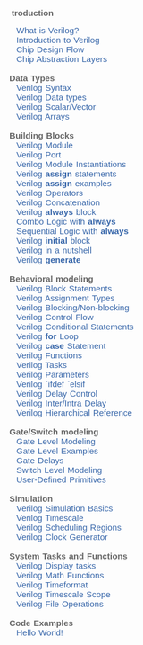 <p>&nbsp;<span style="color: #666666; font-family: Calibri, sans-serif; font-size: 15.2px; font-weight: 700; word-spacing: 1px;">troduction</span></p><a href="https://www.chipverify.com/tutorials/verilog" style="background-attachment: initial; background-clip: initial; background-image: initial; background-origin: initial; background-position: 0px 0px; background-repeat: initial; background-size: initial; box-sizing: inherit; color: #3867aa; cursor: pointer; font-family: Calibri, sans-serif; font-size: 15.2px; margin: 0px 3px; text-decoration-line: none; word-spacing: 1px;"><span class="fa fa-angle-right" style="-webkit-font-smoothing: antialiased; box-sizing: inherit; display: inline-block; font-family: FontAwesome; font-feature-settings: normal; font-kerning: auto; font-optical-sizing: auto; font-size: inherit; font-stretch: normal; font-variant-alternates: normal; font-variant-east-asian: normal; font-variant-numeric: normal; font-variation-settings: normal; line-height: 1; text-rendering: auto;">&nbsp;&nbsp;</span>What is Verilog?</a><br style="box-sizing: inherit; color: #666666; font-family: Calibri, sans-serif; font-size: 15.2px; word-spacing: 1px;" /><a href="https://www.chipverify.com/verilog/verilog-introduction" style="background-attachment: initial; background-clip: initial; background-image: initial; background-origin: initial; background-position: 0px 0px; background-repeat: initial; background-size: initial; box-sizing: inherit; color: #3867aa; cursor: pointer; font-family: Calibri, sans-serif; font-size: 15.2px; margin: 0px 3px; text-decoration-line: none; word-spacing: 1px;"><span class="fa fa-angle-right" style="-webkit-font-smoothing: antialiased; box-sizing: inherit; display: inline-block; font-family: FontAwesome; font-feature-settings: normal; font-kerning: auto; font-optical-sizing: auto; font-size: inherit; font-stretch: normal; font-variant-alternates: normal; font-variant-east-asian: normal; font-variant-numeric: normal; font-variation-settings: normal; line-height: 1; text-rendering: auto;">&nbsp;&nbsp;</span>Introduction to Verilog</a><br style="box-sizing: inherit; color: #666666; font-family: Calibri, sans-serif; font-size: 15.2px; word-spacing: 1px;" /><a href="https://www.chipverify.com/verilog/asic-soc-chip-design-flow" style="background-attachment: initial; background-clip: initial; background-image: initial; background-origin: initial; background-position: 0px 0px; background-repeat: initial; background-size: initial; box-sizing: inherit; color: #3867aa; cursor: pointer; font-family: Calibri, sans-serif; font-size: 15.2px; margin: 0px 3px; text-decoration-line: none; word-spacing: 1px;"><span class="fa fa-angle-right" style="-webkit-font-smoothing: antialiased; box-sizing: inherit; display: inline-block; font-family: FontAwesome; font-feature-settings: normal; font-kerning: auto; font-optical-sizing: auto; font-size: inherit; font-stretch: normal; font-variant-alternates: normal; font-variant-east-asian: normal; font-variant-numeric: normal; font-variation-settings: normal; line-height: 1; text-rendering: auto;">&nbsp;&nbsp;</span>Chip Design Flow</a><br style="box-sizing: inherit; color: #666666; font-family: Calibri, sans-serif; font-size: 15.2px; word-spacing: 1px;" /><a href="https://www.chipverify.com/verilog/verilog-design-abstraction-layers" style="background-attachment: initial; background-clip: initial; background-image: initial; background-origin: initial; background-position: 0px 0px; background-repeat: initial; background-size: initial; box-sizing: inherit; color: #3867aa; cursor: pointer; font-family: Calibri, sans-serif; font-size: 15.2px; margin: 0px 3px; text-decoration-line: none; word-spacing: 1px;"><span class="fa fa-angle-right" style="-webkit-font-smoothing: antialiased; box-sizing: inherit; display: inline-block; font-family: FontAwesome; font-feature-settings: normal; font-kerning: auto; font-optical-sizing: auto; font-size: inherit; font-stretch: normal; font-variant-alternates: normal; font-variant-east-asian: normal; font-variant-numeric: normal; font-variation-settings: normal; line-height: 1; text-rendering: auto;">&nbsp;&nbsp;</span>Chip Abstraction Layers</a><br style="box-sizing: inherit; color: #666666; font-family: Calibri, sans-serif; font-size: 15.2px; word-spacing: 1px;" /><br style="box-sizing: inherit; color: #666666; font-family: Calibri, sans-serif; font-size: 15.2px; word-spacing: 1px;" /><span style="box-sizing: inherit; color: #666666; font-family: Calibri, sans-serif; font-size: 15.2px; font-weight: 700; word-spacing: 1px;">Data Types</span><br style="box-sizing: inherit; color: #666666; font-family: Calibri, sans-serif; font-size: 15.2px; word-spacing: 1px;" /><a href="https://www.chipverify.com/verilog/verilog-syntax" style="background-attachment: initial; background-clip: initial; background-image: initial; background-origin: initial; background-position: 0px 0px; background-repeat: initial; background-size: initial; box-sizing: inherit; color: #3867aa; cursor: pointer; font-family: Calibri, sans-serif; font-size: 15.2px; margin: 0px 3px; text-decoration-line: none; word-spacing: 1px;"><span class="fa fa-angle-right" style="-webkit-font-smoothing: antialiased; box-sizing: inherit; display: inline-block; font-family: FontAwesome; font-feature-settings: normal; font-kerning: auto; font-optical-sizing: auto; font-size: inherit; font-stretch: normal; font-variant-alternates: normal; font-variant-east-asian: normal; font-variant-numeric: normal; font-variation-settings: normal; line-height: 1; text-rendering: auto;">&nbsp;&nbsp;</span>Verilog Syntax</a><br style="box-sizing: inherit; color: #666666; font-family: Calibri, sans-serif; font-size: 15.2px; word-spacing: 1px;" /><a href="https://www.chipverify.com/verilog/verilog-data-types" style="background-attachment: initial; background-clip: initial; background-image: initial; background-origin: initial; background-position: 0px 0px; background-repeat: initial; background-size: initial; box-sizing: inherit; color: #3867aa; cursor: pointer; font-family: Calibri, sans-serif; font-size: 15.2px; margin: 0px 3px; text-decoration-line: none; word-spacing: 1px;"><span class="fa fa-angle-right" style="-webkit-font-smoothing: antialiased; box-sizing: inherit; display: inline-block; font-family: FontAwesome; font-feature-settings: normal; font-kerning: auto; font-optical-sizing: auto; font-size: inherit; font-stretch: normal; font-variant-alternates: normal; font-variant-east-asian: normal; font-variant-numeric: normal; font-variation-settings: normal; line-height: 1; text-rendering: auto;">&nbsp;&nbsp;</span>Verilog Data types</a><br style="box-sizing: inherit; color: #666666; font-family: Calibri, sans-serif; font-size: 15.2px; word-spacing: 1px;" /><a href="https://www.chipverify.com/verilog/verilog-scalar-vector" style="background-attachment: initial; background-clip: initial; background-image: initial; background-origin: initial; background-position: 0px 0px; background-repeat: initial; background-size: initial; box-sizing: inherit; color: #3867aa; cursor: pointer; font-family: Calibri, sans-serif; font-size: 15.2px; margin: 0px 3px; text-decoration-line: none; word-spacing: 1px;"><span class="fa fa-angle-right" style="-webkit-font-smoothing: antialiased; box-sizing: inherit; display: inline-block; font-family: FontAwesome; font-feature-settings: normal; font-kerning: auto; font-optical-sizing: auto; font-size: inherit; font-stretch: normal; font-variant-alternates: normal; font-variant-east-asian: normal; font-variant-numeric: normal; font-variation-settings: normal; line-height: 1; text-rendering: auto;">&nbsp;&nbsp;</span>Verilog Scalar/Vector</a><br style="box-sizing: inherit; color: #666666; font-family: Calibri, sans-serif; font-size: 15.2px; word-spacing: 1px;" /><a href="https://www.chipverify.com/verilog/verilog-arrays-memories" style="background-attachment: initial; background-clip: initial; background-image: initial; background-origin: initial; background-position: 0px 0px; background-repeat: initial; background-size: initial; box-sizing: inherit; color: #3867aa; cursor: pointer; font-family: Calibri, sans-serif; font-size: 15.2px; margin: 0px 3px; text-decoration-line: none; word-spacing: 1px;"><span class="fa fa-angle-right" style="-webkit-font-smoothing: antialiased; box-sizing: inherit; display: inline-block; font-family: FontAwesome; font-feature-settings: normal; font-kerning: auto; font-optical-sizing: auto; font-size: inherit; font-stretch: normal; font-variant-alternates: normal; font-variant-east-asian: normal; font-variant-numeric: normal; font-variation-settings: normal; line-height: 1; text-rendering: auto;">&nbsp;&nbsp;</span>Verilog Arrays</a><br style="box-sizing: inherit; color: #666666; font-family: Calibri, sans-serif; font-size: 15.2px; word-spacing: 1px;" /><br style="box-sizing: inherit; color: #666666; font-family: Calibri, sans-serif; font-size: 15.2px; word-spacing: 1px;" /><span style="box-sizing: inherit; color: #666666; font-family: Calibri, sans-serif; font-size: 15.2px; font-weight: 700; word-spacing: 1px;">Building Blocks</span><br style="box-sizing: inherit; color: #666666; font-family: Calibri, sans-serif; font-size: 15.2px; word-spacing: 1px;" /><a href="https://www.chipverify.com/verilog/verilog-modules" style="background-attachment: initial; background-clip: initial; background-image: initial; background-origin: initial; background-position: 0px 0px; background-repeat: initial; background-size: initial; box-sizing: inherit; color: #3867aa; cursor: pointer; font-family: Calibri, sans-serif; font-size: 15.2px; margin: 0px 3px; text-decoration-line: none; word-spacing: 1px;"><span class="fa fa-angle-right" style="-webkit-font-smoothing: antialiased; box-sizing: inherit; display: inline-block; font-family: FontAwesome; font-feature-settings: normal; font-kerning: auto; font-optical-sizing: auto; font-size: inherit; font-stretch: normal; font-variant-alternates: normal; font-variant-east-asian: normal; font-variant-numeric: normal; font-variation-settings: normal; line-height: 1; text-rendering: auto;">&nbsp;&nbsp;</span>Verilog Module</a><br style="box-sizing: inherit; color: #666666; font-family: Calibri, sans-serif; font-size: 15.2px; word-spacing: 1px;" /><a href="https://www.chipverify.com/verilog/verilog-ports" style="background-attachment: initial; background-clip: initial; background-image: initial; background-origin: initial; background-position: 0px 0px; background-repeat: initial; background-size: initial; box-sizing: inherit; color: #3867aa; cursor: pointer; font-family: Calibri, sans-serif; font-size: 15.2px; margin: 0px 3px; text-decoration-line: none; word-spacing: 1px;"><span class="fa fa-angle-right" style="-webkit-font-smoothing: antialiased; box-sizing: inherit; display: inline-block; font-family: FontAwesome; font-feature-settings: normal; font-kerning: auto; font-optical-sizing: auto; font-size: inherit; font-stretch: normal; font-variant-alternates: normal; font-variant-east-asian: normal; font-variant-numeric: normal; font-variation-settings: normal; line-height: 1; text-rendering: auto;">&nbsp;&nbsp;</span>Verilog Port</a><br style="box-sizing: inherit; color: #666666; font-family: Calibri, sans-serif; font-size: 15.2px; word-spacing: 1px;" /><a href="https://www.chipverify.com/verilog/verilog-module-instantiations" style="background-attachment: initial; background-clip: initial; background-image: initial; background-origin: initial; background-position: 0px 0px; background-repeat: initial; background-size: initial; box-sizing: inherit; color: #3867aa; cursor: pointer; font-family: Calibri, sans-serif; font-size: 15.2px; margin: 0px 3px; text-decoration-line: none; word-spacing: 1px;"><span class="fa fa-angle-right" style="-webkit-font-smoothing: antialiased; box-sizing: inherit; display: inline-block; font-family: FontAwesome; font-feature-settings: normal; font-kerning: auto; font-optical-sizing: auto; font-size: inherit; font-stretch: normal; font-variant-alternates: normal; font-variant-east-asian: normal; font-variant-numeric: normal; font-variation-settings: normal; line-height: 1; text-rendering: auto;">&nbsp;&nbsp;</span>Verilog Module Instantiations</a><br style="box-sizing: inherit; color: #666666; font-family: Calibri, sans-serif; font-size: 15.2px; word-spacing: 1px;" /><a href="https://www.chipverify.com/verilog/verilog-assign-statement" style="background-attachment: initial; background-clip: initial; background-image: initial; background-origin: initial; background-position: 0px 0px; background-repeat: initial; background-size: initial; box-sizing: inherit; color: #3867aa; cursor: pointer; font-family: Calibri, sans-serif; font-size: 15.2px; margin: 0px 3px; text-decoration-line: none; word-spacing: 1px;"><span class="fa fa-angle-right" style="-webkit-font-smoothing: antialiased; box-sizing: inherit; display: inline-block; font-family: FontAwesome; font-feature-settings: normal; font-kerning: auto; font-optical-sizing: auto; font-size: inherit; font-stretch: normal; font-variant-alternates: normal; font-variant-east-asian: normal; font-variant-numeric: normal; font-variation-settings: normal; line-height: 1; text-rendering: auto;">&nbsp;&nbsp;</span>Verilog&nbsp;<span style="box-sizing: inherit; font-weight: 700;">assign</span>&nbsp;statements</a><br style="box-sizing: inherit; color: #666666; font-family: Calibri, sans-serif; font-size: 15.2px; word-spacing: 1px;" /><a href="https://www.chipverify.com/verilog/verilog-combinational-logic-assign" style="background-attachment: initial; background-clip: initial; background-image: initial; background-origin: initial; background-position: 0px 0px; background-repeat: initial; background-size: initial; box-sizing: inherit; color: #3867aa; cursor: pointer; font-family: Calibri, sans-serif; font-size: 15.2px; margin: 0px 3px; text-decoration-line: none; word-spacing: 1px;"><span class="fa fa-angle-right" style="-webkit-font-smoothing: antialiased; box-sizing: inherit; display: inline-block; font-family: FontAwesome; font-feature-settings: normal; font-kerning: auto; font-optical-sizing: auto; font-size: inherit; font-stretch: normal; font-variant-alternates: normal; font-variant-east-asian: normal; font-variant-numeric: normal; font-variation-settings: normal; line-height: 1; text-rendering: auto;">&nbsp;&nbsp;</span>Verilog&nbsp;<span style="box-sizing: inherit; font-weight: 700;">assign</span>&nbsp;examples</a><br style="box-sizing: inherit; color: #666666; font-family: Calibri, sans-serif; font-size: 15.2px; word-spacing: 1px;" /><a href="https://www.chipverify.com/verilog/verilog-operators" style="background-attachment: initial; background-clip: initial; background-image: initial; background-origin: initial; background-position: 0px 0px; background-repeat: initial; background-size: initial; box-sizing: inherit; color: #3867aa; cursor: pointer; font-family: Calibri, sans-serif; font-size: 15.2px; margin: 0px 3px; text-decoration-line: none; word-spacing: 1px;"><span class="fa fa-angle-right" style="-webkit-font-smoothing: antialiased; box-sizing: inherit; display: inline-block; font-family: FontAwesome; font-feature-settings: normal; font-kerning: auto; font-optical-sizing: auto; font-size: inherit; font-stretch: normal; font-variant-alternates: normal; font-variant-east-asian: normal; font-variant-numeric: normal; font-variation-settings: normal; line-height: 1; text-rendering: auto;">&nbsp;&nbsp;</span>Verilog Operators</a><br style="box-sizing: inherit; color: #666666; font-family: Calibri, sans-serif; font-size: 15.2px; word-spacing: 1px;" /><a href="https://www.chipverify.com/verilog/verilog-concatenation" style="background-attachment: initial; background-clip: initial; background-image: initial; background-origin: initial; background-position: 0px 0px; background-repeat: initial; background-size: initial; box-sizing: inherit; color: #3867aa; cursor: pointer; font-family: Calibri, sans-serif; font-size: 15.2px; margin: 0px 3px; text-decoration-line: none; word-spacing: 1px;"><span class="fa fa-angle-right" style="-webkit-font-smoothing: antialiased; box-sizing: inherit; display: inline-block; font-family: FontAwesome; font-feature-settings: normal; font-kerning: auto; font-optical-sizing: auto; font-size: inherit; font-stretch: normal; font-variant-alternates: normal; font-variant-east-asian: normal; font-variant-numeric: normal; font-variation-settings: normal; line-height: 1; text-rendering: auto;">&nbsp;&nbsp;</span>Verilog Concatenation</a><br style="box-sizing: inherit; color: #666666; font-family: Calibri, sans-serif; font-size: 15.2px; word-spacing: 1px;" /><a href="https://www.chipverify.com/verilog/verilog-always-block" style="background-attachment: initial; background-clip: initial; background-image: initial; background-origin: initial; background-position: 0px 0px; background-repeat: initial; background-size: initial; box-sizing: inherit; color: #3867aa; cursor: pointer; font-family: Calibri, sans-serif; font-size: 15.2px; margin: 0px 3px; text-decoration-line: none; word-spacing: 1px;"><span class="fa fa-angle-right" style="-webkit-font-smoothing: antialiased; box-sizing: inherit; display: inline-block; font-family: FontAwesome; font-feature-settings: normal; font-kerning: auto; font-optical-sizing: auto; font-size: inherit; font-stretch: normal; font-variant-alternates: normal; font-variant-east-asian: normal; font-variant-numeric: normal; font-variation-settings: normal; line-height: 1; text-rendering: auto;">&nbsp;&nbsp;</span>Verilog&nbsp;<span style="box-sizing: inherit; font-weight: 700;">always</span>&nbsp;block</a><br style="box-sizing: inherit; color: #666666; font-family: Calibri, sans-serif; font-size: 15.2px; word-spacing: 1px;" /><a href="https://www.chipverify.com/verilog/verilog-combinational-logic-always" style="background-attachment: initial; background-clip: initial; background-image: initial; background-origin: initial; background-position: 0px 0px; background-repeat: initial; background-size: initial; box-sizing: inherit; color: #3867aa; cursor: pointer; font-family: Calibri, sans-serif; font-size: 15.2px; margin: 0px 3px; text-decoration-line: none; word-spacing: 1px;"><span class="fa fa-angle-right" style="-webkit-font-smoothing: antialiased; box-sizing: inherit; display: inline-block; font-family: FontAwesome; font-feature-settings: normal; font-kerning: auto; font-optical-sizing: auto; font-size: inherit; font-stretch: normal; font-variant-alternates: normal; font-variant-east-asian: normal; font-variant-numeric: normal; font-variation-settings: normal; line-height: 1; text-rendering: auto;">&nbsp;&nbsp;</span>Combo Logic with&nbsp;<span style="box-sizing: inherit; font-weight: 700;">always</span></a><br style="box-sizing: inherit; color: #666666; font-family: Calibri, sans-serif; font-size: 15.2px; word-spacing: 1px;" /><a href="https://www.chipverify.com/verilog/verilog-sequential-logic-always" style="background-attachment: initial; background-clip: initial; background-image: initial; background-origin: initial; background-position: 0px 0px; background-repeat: initial; background-size: initial; box-sizing: inherit; color: #3867aa; cursor: pointer; font-family: Calibri, sans-serif; font-size: 15.2px; margin: 0px 3px; text-decoration-line: none; word-spacing: 1px;"><span class="fa fa-angle-right" style="-webkit-font-smoothing: antialiased; box-sizing: inherit; display: inline-block; font-family: FontAwesome; font-feature-settings: normal; font-kerning: auto; font-optical-sizing: auto; font-size: inherit; font-stretch: normal; font-variant-alternates: normal; font-variant-east-asian: normal; font-variant-numeric: normal; font-variation-settings: normal; line-height: 1; text-rendering: auto;">&nbsp;&nbsp;</span>Sequential Logic with&nbsp;<span style="box-sizing: inherit; font-weight: 700;">always</span></a><br style="box-sizing: inherit; color: #666666; font-family: Calibri, sans-serif; font-size: 15.2px; word-spacing: 1px;" /><a href="https://www.chipverify.com/verilog/verilog-initial-block" style="background-attachment: initial; background-clip: initial; background-image: initial; background-origin: initial; background-position: 0px 0px; background-repeat: initial; background-size: initial; box-sizing: inherit; color: #3867aa; cursor: pointer; font-family: Calibri, sans-serif; font-size: 15.2px; margin: 0px 3px; text-decoration-line: none; word-spacing: 1px;"><span class="fa fa-angle-right" style="-webkit-font-smoothing: antialiased; box-sizing: inherit; display: inline-block; font-family: FontAwesome; font-feature-settings: normal; font-kerning: auto; font-optical-sizing: auto; font-size: inherit; font-stretch: normal; font-variant-alternates: normal; font-variant-east-asian: normal; font-variant-numeric: normal; font-variation-settings: normal; line-height: 1; text-rendering: auto;">&nbsp;&nbsp;</span>Verilog&nbsp;<span style="box-sizing: inherit; font-weight: 700;">initial</span>&nbsp;block</a><br style="box-sizing: inherit; color: #666666; font-family: Calibri, sans-serif; font-size: 15.2px; word-spacing: 1px;" /><a href="https://www.chipverify.com/verilog/verilog-in-a-nutshell" style="background-attachment: initial; background-clip: initial; background-image: initial; background-origin: initial; background-position: 0px 0px; background-repeat: initial; background-size: initial; box-sizing: inherit; color: #3867aa; cursor: pointer; font-family: Calibri, sans-serif; font-size: 15.2px; margin: 0px 3px; text-decoration-line: none; word-spacing: 1px;"><span class="fa fa-angle-right" style="-webkit-font-smoothing: antialiased; box-sizing: inherit; display: inline-block; font-family: FontAwesome; font-feature-settings: normal; font-kerning: auto; font-optical-sizing: auto; font-size: inherit; font-stretch: normal; font-variant-alternates: normal; font-variant-east-asian: normal; font-variant-numeric: normal; font-variation-settings: normal; line-height: 1; text-rendering: auto;">&nbsp;&nbsp;</span>Verilog in a nutshell</a><br style="box-sizing: inherit; color: #666666; font-family: Calibri, sans-serif; font-size: 15.2px; word-spacing: 1px;" /><a href="https://www.chipverify.com/verilog/verilog-generate-block" style="background-attachment: initial; background-clip: initial; background-image: initial; background-origin: initial; background-position: 0px 0px; background-repeat: initial; background-size: initial; box-sizing: inherit; color: #3867aa; cursor: pointer; font-family: Calibri, sans-serif; font-size: 15.2px; margin: 0px 3px; text-decoration-line: none; word-spacing: 1px;"><span class="fa fa-angle-right" style="-webkit-font-smoothing: antialiased; box-sizing: inherit; display: inline-block; font-family: FontAwesome; font-feature-settings: normal; font-kerning: auto; font-optical-sizing: auto; font-size: inherit; font-stretch: normal; font-variant-alternates: normal; font-variant-east-asian: normal; font-variant-numeric: normal; font-variation-settings: normal; line-height: 1; text-rendering: auto;">&nbsp;&nbsp;</span>Verilog&nbsp;<span style="box-sizing: inherit; font-weight: 700;">generate</span></a><br style="box-sizing: inherit; color: #666666; font-family: Calibri, sans-serif; font-size: 15.2px; word-spacing: 1px;" /><br style="box-sizing: inherit; color: #666666; font-family: Calibri, sans-serif; font-size: 15.2px; word-spacing: 1px;" /><span style="box-sizing: inherit; color: #666666; font-family: Calibri, sans-serif; font-size: 15.2px; font-weight: 700; word-spacing: 1px;">Behavioral modeling</span><br style="box-sizing: inherit; color: #666666; font-family: Calibri, sans-serif; font-size: 15.2px; word-spacing: 1px;" /><a href="https://www.chipverify.com/verilog/verilog-block-statements" style="background-attachment: initial; background-clip: initial; background-image: initial; background-origin: initial; background-position: 0px 0px; background-repeat: initial; background-size: initial; box-sizing: inherit; color: #3867aa; cursor: pointer; font-family: Calibri, sans-serif; font-size: 15.2px; margin: 0px 3px; text-decoration-line: none; word-spacing: 1px;"><span class="fa fa-angle-right" style="-webkit-font-smoothing: antialiased; box-sizing: inherit; display: inline-block; font-family: FontAwesome; font-feature-settings: normal; font-kerning: auto; font-optical-sizing: auto; font-size: inherit; font-stretch: normal; font-variant-alternates: normal; font-variant-east-asian: normal; font-variant-numeric: normal; font-variation-settings: normal; line-height: 1; text-rendering: auto;">&nbsp;&nbsp;</span>Verilog Block Statements</a><br style="box-sizing: inherit; color: #666666; font-family: Calibri, sans-serif; font-size: 15.2px; word-spacing: 1px;" /><a href="https://www.chipverify.com/verilog/verilog-assignments" style="background-attachment: initial; background-clip: initial; background-image: initial; background-origin: initial; background-position: 0px 0px; background-repeat: initial; background-size: initial; box-sizing: inherit; color: #3867aa; cursor: pointer; font-family: Calibri, sans-serif; font-size: 15.2px; margin: 0px 3px; text-decoration-line: none; word-spacing: 1px;"><span class="fa fa-angle-right" style="-webkit-font-smoothing: antialiased; box-sizing: inherit; display: inline-block; font-family: FontAwesome; font-feature-settings: normal; font-kerning: auto; font-optical-sizing: auto; font-size: inherit; font-stretch: normal; font-variant-alternates: normal; font-variant-east-asian: normal; font-variant-numeric: normal; font-variation-settings: normal; line-height: 1; text-rendering: auto;">&nbsp;&nbsp;</span>Verilog Assignment Types</a><br style="box-sizing: inherit; color: #666666; font-family: Calibri, sans-serif; font-size: 15.2px; word-spacing: 1px;" /><a href="https://www.chipverify.com/verilog/verilog-blocking-non-blocking-statements" style="background-attachment: initial; background-clip: initial; background-image: initial; background-origin: initial; background-position: 0px 0px; background-repeat: initial; background-size: initial; box-sizing: inherit; color: #3867aa; cursor: pointer; font-family: Calibri, sans-serif; font-size: 15.2px; margin: 0px 3px; text-decoration-line: none; word-spacing: 1px;"><span class="fa fa-angle-right" style="-webkit-font-smoothing: antialiased; box-sizing: inherit; display: inline-block; font-family: FontAwesome; font-feature-settings: normal; font-kerning: auto; font-optical-sizing: auto; font-size: inherit; font-stretch: normal; font-variant-alternates: normal; font-variant-east-asian: normal; font-variant-numeric: normal; font-variation-settings: normal; line-height: 1; text-rendering: auto;">&nbsp;&nbsp;</span>Verilog Blocking/Non-blocking</a><br style="box-sizing: inherit; color: #666666; font-family: Calibri, sans-serif; font-size: 15.2px; word-spacing: 1px;" /><a href="https://www.chipverify.com/verilog/verilog-control-block" style="background-attachment: initial; background-clip: initial; background-image: initial; background-origin: initial; background-position: 0px 0px; background-repeat: initial; background-size: initial; box-sizing: inherit; color: #3867aa; cursor: pointer; font-family: Calibri, sans-serif; font-size: 15.2px; margin: 0px 3px; text-decoration-line: none; word-spacing: 1px;"><span class="fa fa-angle-right" style="-webkit-font-smoothing: antialiased; box-sizing: inherit; display: inline-block; font-family: FontAwesome; font-feature-settings: normal; font-kerning: auto; font-optical-sizing: auto; font-size: inherit; font-stretch: normal; font-variant-alternates: normal; font-variant-east-asian: normal; font-variant-numeric: normal; font-variation-settings: normal; line-height: 1; text-rendering: auto;">&nbsp;&nbsp;</span>Verilog Control Flow</a><br style="box-sizing: inherit; color: #666666; font-family: Calibri, sans-serif; font-size: 15.2px; word-spacing: 1px;" /><a href="https://www.chipverify.com/verilog/verilog-conditional-statements" style="background-attachment: initial; background-clip: initial; background-image: initial; background-origin: initial; background-position: 0px 0px; background-repeat: initial; background-size: initial; box-sizing: inherit; color: #3867aa; cursor: pointer; font-family: Calibri, sans-serif; font-size: 15.2px; margin: 0px 3px; text-decoration-line: none; word-spacing: 1px;"><span class="fa fa-angle-right" style="-webkit-font-smoothing: antialiased; box-sizing: inherit; display: inline-block; font-family: FontAwesome; font-feature-settings: normal; font-kerning: auto; font-optical-sizing: auto; font-size: inherit; font-stretch: normal; font-variant-alternates: normal; font-variant-east-asian: normal; font-variant-numeric: normal; font-variation-settings: normal; line-height: 1; text-rendering: auto;">&nbsp;&nbsp;</span>Verilog Conditional Statements</a><br style="box-sizing: inherit; color: #666666; font-family: Calibri, sans-serif; font-size: 15.2px; word-spacing: 1px;" /><a href="https://www.chipverify.com/verilog/verilog-for-loop" style="background-attachment: initial; background-clip: initial; background-image: initial; background-origin: initial; background-position: 0px 0px; background-repeat: initial; background-size: initial; box-sizing: inherit; color: #3867aa; cursor: pointer; font-family: Calibri, sans-serif; font-size: 15.2px; margin: 0px 3px; text-decoration-line: none; word-spacing: 1px;"><span class="fa fa-angle-right" style="-webkit-font-smoothing: antialiased; box-sizing: inherit; display: inline-block; font-family: FontAwesome; font-feature-settings: normal; font-kerning: auto; font-optical-sizing: auto; font-size: inherit; font-stretch: normal; font-variant-alternates: normal; font-variant-east-asian: normal; font-variant-numeric: normal; font-variation-settings: normal; line-height: 1; text-rendering: auto;">&nbsp;&nbsp;</span>Verilog&nbsp;<span style="box-sizing: inherit; font-weight: 700;">for</span>&nbsp;Loop</a><br style="box-sizing: inherit; color: #666666; font-family: Calibri, sans-serif; font-size: 15.2px; word-spacing: 1px;" /><a href="https://www.chipverify.com/verilog/verilog-case-statement" style="background-attachment: initial; background-clip: initial; background-image: initial; background-origin: initial; background-position: 0px 0px; background-repeat: initial; background-size: initial; box-sizing: inherit; color: #3867aa; cursor: pointer; font-family: Calibri, sans-serif; font-size: 15.2px; margin: 0px 3px; text-decoration-line: none; word-spacing: 1px;"><span class="fa fa-angle-right" style="-webkit-font-smoothing: antialiased; box-sizing: inherit; display: inline-block; font-family: FontAwesome; font-feature-settings: normal; font-kerning: auto; font-optical-sizing: auto; font-size: inherit; font-stretch: normal; font-variant-alternates: normal; font-variant-east-asian: normal; font-variant-numeric: normal; font-variation-settings: normal; line-height: 1; text-rendering: auto;">&nbsp;&nbsp;</span>Verilog&nbsp;<span style="box-sizing: inherit; font-weight: 700;">case</span>&nbsp;Statement</a><br style="box-sizing: inherit; color: #666666; font-family: Calibri, sans-serif; font-size: 15.2px; word-spacing: 1px;" /><a href="https://www.chipverify.com/verilog/verilog-functions" style="background-attachment: initial; background-clip: initial; background-image: initial; background-origin: initial; background-position: 0px 0px; background-repeat: initial; background-size: initial; box-sizing: inherit; color: #3867aa; cursor: pointer; font-family: Calibri, sans-serif; font-size: 15.2px; margin: 0px 3px; text-decoration-line: none; word-spacing: 1px;"><span class="fa fa-angle-right" style="-webkit-font-smoothing: antialiased; box-sizing: inherit; display: inline-block; font-family: FontAwesome; font-feature-settings: normal; font-kerning: auto; font-optical-sizing: auto; font-size: inherit; font-stretch: normal; font-variant-alternates: normal; font-variant-east-asian: normal; font-variant-numeric: normal; font-variation-settings: normal; line-height: 1; text-rendering: auto;">&nbsp;&nbsp;</span>Verilog Functions</a><br style="box-sizing: inherit; color: #666666; font-family: Calibri, sans-serif; font-size: 15.2px; word-spacing: 1px;" /><a href="https://www.chipverify.com/verilog/verilog-task" style="background-attachment: initial; background-clip: initial; background-image: initial; background-origin: initial; background-position: 0px 0px; background-repeat: initial; background-size: initial; box-sizing: inherit; color: #3867aa; cursor: pointer; font-family: Calibri, sans-serif; font-size: 15.2px; margin: 0px 3px; text-decoration-line: none; word-spacing: 1px;"><span class="fa fa-angle-right" style="-webkit-font-smoothing: antialiased; box-sizing: inherit; display: inline-block; font-family: FontAwesome; font-feature-settings: normal; font-kerning: auto; font-optical-sizing: auto; font-size: inherit; font-stretch: normal; font-variant-alternates: normal; font-variant-east-asian: normal; font-variant-numeric: normal; font-variation-settings: normal; line-height: 1; text-rendering: auto;">&nbsp;&nbsp;</span>Verilog Tasks</a><br style="box-sizing: inherit; color: #666666; font-family: Calibri, sans-serif; font-size: 15.2px; word-spacing: 1px;" /><a href="https://www.chipverify.com/verilog/verilog-parameters" style="background-attachment: initial; background-clip: initial; background-image: initial; background-origin: initial; background-position: 0px 0px; background-repeat: initial; background-size: initial; box-sizing: inherit; color: #3867aa; cursor: pointer; font-family: Calibri, sans-serif; font-size: 15.2px; margin: 0px 3px; text-decoration-line: none; word-spacing: 1px;"><span class="fa fa-angle-right" style="-webkit-font-smoothing: antialiased; box-sizing: inherit; display: inline-block; font-family: FontAwesome; font-feature-settings: normal; font-kerning: auto; font-optical-sizing: auto; font-size: inherit; font-stretch: normal; font-variant-alternates: normal; font-variant-east-asian: normal; font-variant-numeric: normal; font-variation-settings: normal; line-height: 1; text-rendering: auto;">&nbsp;&nbsp;</span>Verilog Parameters</a><br style="box-sizing: inherit; color: #666666; font-family: Calibri, sans-serif; font-size: 15.2px; word-spacing: 1px;" /><a href="https://www.chipverify.com/verilog/verilog-ifdef-conditional-compilation" style="background-attachment: initial; background-clip: initial; background-image: initial; background-origin: initial; background-position: 0px 0px; background-repeat: initial; background-size: initial; box-sizing: inherit; color: #3867aa; cursor: pointer; font-family: Calibri, sans-serif; font-size: 15.2px; margin: 0px 3px; text-decoration-line: none; word-spacing: 1px;"><span class="fa fa-angle-right" style="-webkit-font-smoothing: antialiased; box-sizing: inherit; display: inline-block; font-family: FontAwesome; font-feature-settings: normal; font-kerning: auto; font-optical-sizing: auto; font-size: inherit; font-stretch: normal; font-variant-alternates: normal; font-variant-east-asian: normal; font-variant-numeric: normal; font-variation-settings: normal; line-height: 1; text-rendering: auto;">&nbsp;&nbsp;</span>Verilog `ifdef `elsif</a><br style="box-sizing: inherit; color: #666666; font-family: Calibri, sans-serif; font-size: 15.2px; word-spacing: 1px;" /><a href="https://www.chipverify.com/verilog/verilog-delay-control" style="background-attachment: initial; background-clip: initial; background-image: initial; background-origin: initial; background-position: 0px 0px; background-repeat: initial; background-size: initial; box-sizing: inherit; color: #3867aa; cursor: pointer; font-family: Calibri, sans-serif; font-size: 15.2px; margin: 0px 3px; text-decoration-line: none; word-spacing: 1px;"><span class="fa fa-angle-right" style="-webkit-font-smoothing: antialiased; box-sizing: inherit; display: inline-block; font-family: FontAwesome; font-feature-settings: normal; font-kerning: auto; font-optical-sizing: auto; font-size: inherit; font-stretch: normal; font-variant-alternates: normal; font-variant-east-asian: normal; font-variant-numeric: normal; font-variation-settings: normal; line-height: 1; text-rendering: auto;">&nbsp;&nbsp;</span>Verilog Delay Control</a><br style="box-sizing: inherit; color: #666666; font-family: Calibri, sans-serif; font-size: 15.2px; word-spacing: 1px;" /><a href="https://www.chipverify.com/verilog/verilog-inter-and-intra-assignment-delay" style="background-attachment: initial; background-clip: initial; background-image: initial; background-origin: initial; background-position: 0px 0px; background-repeat: initial; background-size: initial; box-sizing: inherit; color: #3867aa; cursor: pointer; font-family: Calibri, sans-serif; font-size: 15.2px; margin: 0px 3px; text-decoration-line: none; word-spacing: 1px;"><span class="fa fa-angle-right" style="-webkit-font-smoothing: antialiased; box-sizing: inherit; display: inline-block; font-family: FontAwesome; font-feature-settings: normal; font-kerning: auto; font-optical-sizing: auto; font-size: inherit; font-stretch: normal; font-variant-alternates: normal; font-variant-east-asian: normal; font-variant-numeric: normal; font-variation-settings: normal; line-height: 1; text-rendering: auto;">&nbsp;&nbsp;</span>Verilog Inter/Intra Delay</a><br style="box-sizing: inherit; color: #666666; font-family: Calibri, sans-serif; font-size: 15.2px; word-spacing: 1px;" /><a href="https://www.chipverify.com/verilog/verilog-hierarchical-reference-scope" style="background-attachment: initial; background-clip: initial; background-image: initial; background-origin: initial; background-position: 0px 0px; background-repeat: initial; background-size: initial; box-sizing: inherit; color: #3867aa; cursor: pointer; font-family: Calibri, sans-serif; font-size: 15.2px; margin: 0px 3px; text-decoration-line: none; word-spacing: 1px;"><span class="fa fa-angle-right" style="-webkit-font-smoothing: antialiased; box-sizing: inherit; display: inline-block; font-family: FontAwesome; font-feature-settings: normal; font-kerning: auto; font-optical-sizing: auto; font-size: inherit; font-stretch: normal; font-variant-alternates: normal; font-variant-east-asian: normal; font-variant-numeric: normal; font-variation-settings: normal; line-height: 1; text-rendering: auto;">&nbsp;&nbsp;</span>Verilog Hierarchical Reference</a><br style="box-sizing: inherit; color: #666666; font-family: Calibri, sans-serif; font-size: 15.2px; word-spacing: 1px;" /><br style="box-sizing: inherit; color: #666666; font-family: Calibri, sans-serif; font-size: 15.2px; word-spacing: 1px;" /><span style="box-sizing: inherit; color: #666666; font-family: Calibri, sans-serif; font-size: 15.2px; font-weight: 700; word-spacing: 1px;">Gate/Switch modeling</span><br style="box-sizing: inherit; color: #666666; font-family: Calibri, sans-serif; font-size: 15.2px; word-spacing: 1px;" /><a href="https://www.chipverify.com/verilog/verilog-gate-level-modeling" style="background-attachment: initial; background-clip: initial; background-image: initial; background-origin: initial; background-position: 0px 0px; background-repeat: initial; background-size: initial; box-sizing: inherit; color: #3867aa; cursor: pointer; font-family: Calibri, sans-serif; font-size: 15.2px; margin: 0px 3px; text-decoration-line: none; word-spacing: 1px;"><span class="fa fa-angle-right" style="-webkit-font-smoothing: antialiased; box-sizing: inherit; display: inline-block; font-family: FontAwesome; font-feature-settings: normal; font-kerning: auto; font-optical-sizing: auto; font-size: inherit; font-stretch: normal; font-variant-alternates: normal; font-variant-east-asian: normal; font-variant-numeric: normal; font-variation-settings: normal; line-height: 1; text-rendering: auto;">&nbsp;&nbsp;</span>Gate Level Modeling</a><br style="box-sizing: inherit; color: #666666; font-family: Calibri, sans-serif; font-size: 15.2px; word-spacing: 1px;" /><a href="https://www.chipverify.com/verilog/verilog-gate-level-examples" style="background-attachment: initial; background-clip: initial; background-image: initial; background-origin: initial; background-position: 0px 0px; background-repeat: initial; background-size: initial; box-sizing: inherit; color: #3867aa; cursor: pointer; font-family: Calibri, sans-serif; font-size: 15.2px; margin: 0px 3px; text-decoration-line: none; word-spacing: 1px;"><span class="fa fa-angle-right" style="-webkit-font-smoothing: antialiased; box-sizing: inherit; display: inline-block; font-family: FontAwesome; font-feature-settings: normal; font-kerning: auto; font-optical-sizing: auto; font-size: inherit; font-stretch: normal; font-variant-alternates: normal; font-variant-east-asian: normal; font-variant-numeric: normal; font-variation-settings: normal; line-height: 1; text-rendering: auto;">&nbsp;&nbsp;</span>Gate Level Examples</a><br style="box-sizing: inherit; color: #666666; font-family: Calibri, sans-serif; font-size: 15.2px; word-spacing: 1px;" /><a href="https://www.chipverify.com/verilog/verilog-gate-delay" style="background-attachment: initial; background-clip: initial; background-image: initial; background-origin: initial; background-position: 0px 0px; background-repeat: initial; background-size: initial; box-sizing: inherit; color: #3867aa; cursor: pointer; font-family: Calibri, sans-serif; font-size: 15.2px; margin: 0px 3px; text-decoration-line: none; word-spacing: 1px;"><span class="fa fa-angle-right" style="-webkit-font-smoothing: antialiased; box-sizing: inherit; display: inline-block; font-family: FontAwesome; font-feature-settings: normal; font-kerning: auto; font-optical-sizing: auto; font-size: inherit; font-stretch: normal; font-variant-alternates: normal; font-variant-east-asian: normal; font-variant-numeric: normal; font-variation-settings: normal; line-height: 1; text-rendering: auto;">&nbsp;&nbsp;</span>Gate Delays</a><br style="box-sizing: inherit; color: #666666; font-family: Calibri, sans-serif; font-size: 15.2px; word-spacing: 1px;" /><a href="https://www.chipverify.com/verilog/verilog-switch-level-modeling" style="background-attachment: initial; background-clip: initial; background-image: initial; background-origin: initial; background-position: 0px 0px; background-repeat: initial; background-size: initial; box-sizing: inherit; color: #3867aa; cursor: pointer; font-family: Calibri, sans-serif; font-size: 15.2px; margin: 0px 3px; text-decoration-line: none; word-spacing: 1px;"><span class="fa fa-angle-right" style="-webkit-font-smoothing: antialiased; box-sizing: inherit; display: inline-block; font-family: FontAwesome; font-feature-settings: normal; font-kerning: auto; font-optical-sizing: auto; font-size: inherit; font-stretch: normal; font-variant-alternates: normal; font-variant-east-asian: normal; font-variant-numeric: normal; font-variation-settings: normal; line-height: 1; text-rendering: auto;">&nbsp;&nbsp;</span>Switch Level Modeling</a><br style="box-sizing: inherit; color: #666666; font-family: Calibri, sans-serif; font-size: 15.2px; word-spacing: 1px;" /><a href="https://www.chipverify.com/verilog/verilog-udp" style="background-attachment: initial; background-clip: initial; background-image: initial; background-origin: initial; background-position: 0px 0px; background-repeat: initial; background-size: initial; box-sizing: inherit; color: #3867aa; cursor: pointer; font-family: Calibri, sans-serif; font-size: 15.2px; margin: 0px 3px; text-decoration-line: none; word-spacing: 1px;"><span class="fa fa-angle-right" style="-webkit-font-smoothing: antialiased; box-sizing: inherit; display: inline-block; font-family: FontAwesome; font-feature-settings: normal; font-kerning: auto; font-optical-sizing: auto; font-size: inherit; font-stretch: normal; font-variant-alternates: normal; font-variant-east-asian: normal; font-variant-numeric: normal; font-variation-settings: normal; line-height: 1; text-rendering: auto;">&nbsp;&nbsp;</span>User-Defined Primitives</a><br style="box-sizing: inherit; color: #666666; font-family: Calibri, sans-serif; font-size: 15.2px; word-spacing: 1px;" /><br style="box-sizing: inherit; color: #666666; font-family: Calibri, sans-serif; font-size: 15.2px; word-spacing: 1px;" /><span style="box-sizing: inherit; color: #666666; font-family: Calibri, sans-serif; font-size: 15.2px; font-weight: 700; word-spacing: 1px;">Simulation</span><br style="box-sizing: inherit; color: #666666; font-family: Calibri, sans-serif; font-size: 15.2px; word-spacing: 1px;" /><a href="https://www.chipverify.com/verilog/verilog-testbench-simulation" style="background-attachment: initial; background-clip: initial; background-image: initial; background-origin: initial; background-position: 0px 0px; background-repeat: initial; background-size: initial; box-sizing: inherit; color: #3867aa; cursor: pointer; font-family: Calibri, sans-serif; font-size: 15.2px; margin: 0px 3px; text-decoration-line: none; word-spacing: 1px;"><span class="fa fa-angle-right" style="-webkit-font-smoothing: antialiased; box-sizing: inherit; display: inline-block; font-family: FontAwesome; font-feature-settings: normal; font-kerning: auto; font-optical-sizing: auto; font-size: inherit; font-stretch: normal; font-variant-alternates: normal; font-variant-east-asian: normal; font-variant-numeric: normal; font-variation-settings: normal; line-height: 1; text-rendering: auto;">&nbsp;&nbsp;</span>Verilog Simulation Basics</a><br style="box-sizing: inherit; color: #666666; font-family: Calibri, sans-serif; font-size: 15.2px; word-spacing: 1px;" /><a href="https://www.chipverify.com/verilog/verilog-timescale" style="background-attachment: initial; background-clip: initial; background-image: initial; background-origin: initial; background-position: 0px 0px; background-repeat: initial; background-size: initial; box-sizing: inherit; color: #3867aa; cursor: pointer; font-family: Calibri, sans-serif; font-size: 15.2px; margin: 0px 3px; text-decoration-line: none; word-spacing: 1px;"><span class="fa fa-angle-right" style="-webkit-font-smoothing: antialiased; box-sizing: inherit; display: inline-block; font-family: FontAwesome; font-feature-settings: normal; font-kerning: auto; font-optical-sizing: auto; font-size: inherit; font-stretch: normal; font-variant-alternates: normal; font-variant-east-asian: normal; font-variant-numeric: normal; font-variation-settings: normal; line-height: 1; text-rendering: auto;">&nbsp;&nbsp;</span>Verilog Timescale</a><br style="box-sizing: inherit; color: #666666; font-family: Calibri, sans-serif; font-size: 15.2px; word-spacing: 1px;" /><a href="https://www.chipverify.com/verilog/verilog-scheduling-semantics" style="background-attachment: initial; background-clip: initial; background-image: initial; background-origin: initial; background-position: 0px 0px; background-repeat: initial; background-size: initial; box-sizing: inherit; color: #3867aa; cursor: pointer; font-family: Calibri, sans-serif; font-size: 15.2px; margin: 0px 3px; text-decoration-line: none; word-spacing: 1px;"><span class="fa fa-angle-right" style="-webkit-font-smoothing: antialiased; box-sizing: inherit; display: inline-block; font-family: FontAwesome; font-feature-settings: normal; font-kerning: auto; font-optical-sizing: auto; font-size: inherit; font-stretch: normal; font-variant-alternates: normal; font-variant-east-asian: normal; font-variant-numeric: normal; font-variation-settings: normal; line-height: 1; text-rendering: auto;">&nbsp;&nbsp;</span>Verilog Scheduling Regions</a><br style="box-sizing: inherit; color: #666666; font-family: Calibri, sans-serif; font-size: 15.2px; word-spacing: 1px;" /><a href="https://www.chipverify.com/verilog/verilog-clock-generator" style="background-attachment: initial; background-clip: initial; background-image: initial; background-origin: initial; background-position: 0px 0px; background-repeat: initial; background-size: initial; box-sizing: inherit; color: #3867aa; cursor: pointer; font-family: Calibri, sans-serif; font-size: 15.2px; margin: 0px 3px; text-decoration-line: none; word-spacing: 1px;"><span class="fa fa-angle-right" style="-webkit-font-smoothing: antialiased; box-sizing: inherit; display: inline-block; font-family: FontAwesome; font-feature-settings: normal; font-kerning: auto; font-optical-sizing: auto; font-size: inherit; font-stretch: normal; font-variant-alternates: normal; font-variant-east-asian: normal; font-variant-numeric: normal; font-variation-settings: normal; line-height: 1; text-rendering: auto;">&nbsp;&nbsp;</span>Verilog Clock Generator</a><br style="box-sizing: inherit; color: #666666; font-family: Calibri, sans-serif; font-size: 15.2px; word-spacing: 1px;" /><br style="box-sizing: inherit; color: #666666; font-family: Calibri, sans-serif; font-size: 15.2px; word-spacing: 1px;" /><span style="box-sizing: inherit; color: #666666; font-family: Calibri, sans-serif; font-size: 15.2px; font-weight: 700; word-spacing: 1px;">System Tasks and Functions</span><br style="box-sizing: inherit; color: #666666; font-family: Calibri, sans-serif; font-size: 15.2px; word-spacing: 1px;" /><a href="https://www.chipverify.com/verilog/verilog-display-tasks" style="background-attachment: initial; background-clip: initial; background-image: initial; background-origin: initial; background-position: 0px 0px; background-repeat: initial; background-size: initial; box-sizing: inherit; color: #3867aa; cursor: pointer; font-family: Calibri, sans-serif; font-size: 15.2px; margin: 0px 3px; text-decoration-line: none; word-spacing: 1px;"><span class="fa fa-angle-right" style="-webkit-font-smoothing: antialiased; box-sizing: inherit; display: inline-block; font-family: FontAwesome; font-feature-settings: normal; font-kerning: auto; font-optical-sizing: auto; font-size: inherit; font-stretch: normal; font-variant-alternates: normal; font-variant-east-asian: normal; font-variant-numeric: normal; font-variation-settings: normal; line-height: 1; text-rendering: auto;">&nbsp;&nbsp;</span>Verilog Display tasks</a><br style="box-sizing: inherit; color: #666666; font-family: Calibri, sans-serif; font-size: 15.2px; word-spacing: 1px;" /><a href="https://www.chipverify.com/verilog/verilog-math-functions" style="background-attachment: initial; background-clip: initial; background-image: initial; background-origin: initial; background-position: 0px 0px; background-repeat: initial; background-size: initial; box-sizing: inherit; color: #3867aa; cursor: pointer; font-family: Calibri, sans-serif; font-size: 15.2px; margin: 0px 3px; text-decoration-line: none; word-spacing: 1px;"><span class="fa fa-angle-right" style="-webkit-font-smoothing: antialiased; box-sizing: inherit; display: inline-block; font-family: FontAwesome; font-feature-settings: normal; font-kerning: auto; font-optical-sizing: auto; font-size: inherit; font-stretch: normal; font-variant-alternates: normal; font-variant-east-asian: normal; font-variant-numeric: normal; font-variation-settings: normal; line-height: 1; text-rendering: auto;">&nbsp;&nbsp;</span>Verilog Math Functions</a><br style="box-sizing: inherit; color: #666666; font-family: Calibri, sans-serif; font-size: 15.2px; word-spacing: 1px;" /><a href="https://www.chipverify.com/verilog/verilog-timeformat" style="background-attachment: initial; background-clip: initial; background-image: initial; background-origin: initial; background-position: 0px 0px; background-repeat: initial; background-size: initial; box-sizing: inherit; color: #3867aa; cursor: pointer; font-family: Calibri, sans-serif; font-size: 15.2px; margin: 0px 3px; text-decoration-line: none; word-spacing: 1px;"><span class="fa fa-angle-right" style="-webkit-font-smoothing: antialiased; box-sizing: inherit; display: inline-block; font-family: FontAwesome; font-feature-settings: normal; font-kerning: auto; font-optical-sizing: auto; font-size: inherit; font-stretch: normal; font-variant-alternates: normal; font-variant-east-asian: normal; font-variant-numeric: normal; font-variation-settings: normal; line-height: 1; text-rendering: auto;">&nbsp;&nbsp;</span>Verilog Timeformat</a><br style="box-sizing: inherit; color: #666666; font-family: Calibri, sans-serif; font-size: 15.2px; word-spacing: 1px;" /><a href="https://www.chipverify.com/verilog/verilog-timescale-scope" style="background-attachment: initial; background-clip: initial; background-image: initial; background-origin: initial; background-position: 0px 0px; background-repeat: initial; background-size: initial; box-sizing: inherit; color: #3867aa; cursor: pointer; font-family: Calibri, sans-serif; font-size: 15.2px; margin: 0px 3px; text-decoration-line: none; word-spacing: 1px;"><span class="fa fa-angle-right" style="-webkit-font-smoothing: antialiased; box-sizing: inherit; display: inline-block; font-family: FontAwesome; font-feature-settings: normal; font-kerning: auto; font-optical-sizing: auto; font-size: inherit; font-stretch: normal; font-variant-alternates: normal; font-variant-east-asian: normal; font-variant-numeric: normal; font-variation-settings: normal; line-height: 1; text-rendering: auto;">&nbsp;&nbsp;</span>Verilog Timescale Scope</a><br style="box-sizing: inherit; color: #666666; font-family: Calibri, sans-serif; font-size: 15.2px; word-spacing: 1px;" /><a href="https://www.chipverify.com/verilog/verilog-file-io-operations" style="background-attachment: initial; background-clip: initial; background-image: initial; background-origin: initial; background-position: 0px 0px; background-repeat: initial; background-size: initial; box-sizing: inherit; color: #3867aa; cursor: pointer; font-family: Calibri, sans-serif; font-size: 15.2px; margin: 0px 3px; text-decoration-line: none; word-spacing: 1px;"><span class="fa fa-angle-right" style="-webkit-font-smoothing: antialiased; box-sizing: inherit; display: inline-block; font-family: FontAwesome; font-feature-settings: normal; font-kerning: auto; font-optical-sizing: auto; font-size: inherit; font-stretch: normal; font-variant-alternates: normal; font-variant-east-asian: normal; font-variant-numeric: normal; font-variation-settings: normal; line-height: 1; text-rendering: auto;">&nbsp;&nbsp;</span>Verilog File Operations</a><br style="box-sizing: inherit; color: #666666; font-family: Calibri, sans-serif; font-size: 15.2px; word-spacing: 1px;" /><br style="box-sizing: inherit; color: #666666; font-family: Calibri, sans-serif; font-size: 15.2px; word-spacing: 1px;" /><span style="box-sizing: inherit; color: #666666; font-family: Calibri, sans-serif; font-size: 15.2px; font-weight: 700; word-spacing: 1px;">Code Examples</span><br style="box-sizing: inherit; color: #666666; font-family: Calibri, sans-serif; font-size: 15.2px; word-spacing: 1px;" /><a href="https://www.chipverify.com/verilog/verilog-hello-world" style="background-attachment: initial; background-clip: initial; background-image: initial; background-origin: initial; background-position: 0px 0px; background-repeat: initial; background-size: initial; box-sizing: inherit; color: #3867aa; cursor: pointer; font-family: Calibri, sans-serif; font-size: 15.2px; margin: 0px 3px; text-decoration-line: none; word-spacing: 1px;"><span class="fa fa-angle-right" style="-webkit-font-smoothing: antialiased; box-sizing: inherit; display: inline-block; font-family: FontAwesome; font-feature-settings: normal; font-kerning: auto; font-optical-sizing: auto; font-size: inherit; font-stretch: normal; font-variant-alternates: normal; font-variant-east-asian: normal; font-variant-numeric: normal; font-variation-settings: normal; line-height: 1; text-rendering: auto;">&nbsp;&nbsp;</span>Hello World!</a><br style="box-sizing: inherit; color: #666666; font-family: Calibri, sans-serif; font-size: 15.2px; word-spacing: 1px;" />
